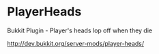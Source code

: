 PlayerHeads
===========

Bukkit Plugin - Player's heads lop off when they die

http://dev.bukkit.org/server-mods/player-heads/
